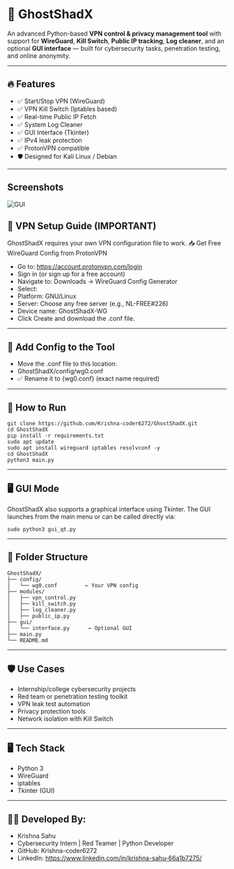 # 👿 GhostShadX

An advanced Python-based **VPN control & privacy management tool** with support for **WireGuard**, **Kill Switch**, **Public IP tracking**, **Log cleaner**, and an optional **GUI interface** — built for cybersecurity tasks, penetration testing, and online anonymity.

---

## 🔥 Features

- ✅ Start/Stop VPN (WireGuard)
- ✅ VPN Kill Switch (Iptables based)
- ✅ Real-time Public IP Fetch
- ✅ System Log Cleaner
- ✅ GUI Interface (Tkinter)
- ✅ IPv4 leak protection
- ✅ ProtonVPN compatible
- 🛡️ Designed for Kali Linux / Debian

---

## Screenshots

![GUI](https://github.com/user-attachments/assets/cafdd1a7-e46d-4887-949c-ec69e8b50b1f)





## 🔐 VPN Setup Guide (IMPORTANT)

GhostShadX requires your own VPN configuration file to work.
📥 Get Free WireGuard Config from ProtonVPN

- Go to: https://account.protonvpn.com/login
- Sign in (or sign up for a free account)
- Navigate to: Downloads → WireGuard Config Generator
- Select:
- Platform: GNU/Linux
- Server: Choose any free server (e.g., NL-FREE#226)
- Device name: GhostShadX-WG
- Click Create and download the .conf file.

---


## 📁 Add Config to the Tool

  - Move the .conf file to this location:
  - GhostShadX/config/wg0.conf
  - ✅ Rename it to {wg0.conf} (exact name required)
    
---


## 🚀 How to Run



```
git clone https://github.com/Krishna-coder6272/GhostShadX.git
cd GhostShadX
pip install -r requirements.txt
sudo apt update
sudo apt install wireguard iptables resolvconf -y
cd GhostShadX
python3 main.py
```

---

## 🖥️ GUI Mode
GhostShadX also supports a graphical interface using Tkinter.
The GUI launches from the main menu or can be called directly via:

```
sudo python3 gui_qt.py
```

---

## 📁 Folder Structure

```
GhostShadX/
├── config/
│   └── wg0.conf         ← Your VPN config
├── modules/
│   ├── vpn_control.py
│   ├── kill_switch.py
│   ├── log_cleaner.py
│   ├── public_ip.py
├── gui/
│   └── interface.py      ← Optional GUI
├── main.py
└── README.md
```


---

## 🛡️ Use Cases

- Internship/college cybersecurity projects
- Red team or penetration testing toolkit
- VPN leak test automation
- Privacy protection tools
- Network isolation with Kill Switch

---

## 🖥️ Tech Stack


- Python 3
- WireGuard
- iptables
- Tkinter (GUI)

---


## 👨‍💻 Developed By:

- Krishna Sahu
- Cybersecurity Intern | Red Teamer | Python Developer
- GitHub: Krishna-coder6272
- LinkedIn: https://www.linkedin.com/in/krishna-sahu-66a1b7275/







